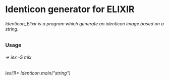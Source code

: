 # Identicon generator for ELIXIR

###### Identicon_Elixir is a program which generate an identicon image based on a string.

### Usage
###### -> iex -S mix
###### iex(1)> Identicon.main("string")